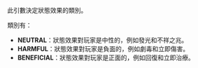 此引數決定狀態效果的類別。

類別有：

- **NEUTRAL**：狀態效果對玩家是中性的，例如發光和不祥之兆。
- **HARMFUL**：狀態效果對玩家是負面的，例如劇毒和立即傷害。
- **BENEFICIAL**：狀態效果對玩家是正面的，例如回復和立即治療。